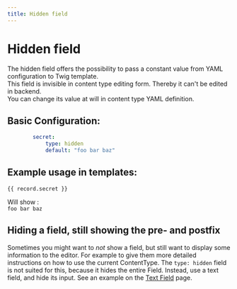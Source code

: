 ```yaml
---
title: Hidden field
---
```

Hidden field
============

The hidden field offers the possibility to pass a constant value from YAML configuration to Twig template.  
This field is invisible in content type editing form. Thereby it can't be edited in backend.  
You can change its value at will in content type YAML definition.  

## Basic Configuration:

```yaml
        secret:
            type: hidden  
            default: "foo bar baz"
```

## Example usage in templates:

```twig
{{ record.secret }}
```  
Will show :   
`foo bar baz`

## Hiding a field, still showing the pre- and postfix

Sometimes you might want to _not_ show a field, but still want to display some
information to the editor. For example to give them more detailed instructions
on how to use the current ContentType. The `type: hidden` field is not suited
for this, because it hides the entire Field. Instead, use a text field, and
hide its input. See an example on the [Text Field](./text) page.
